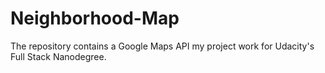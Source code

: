 # Neighborhood-Map
The repository contains a Google Maps API my project work for Udacity's Full Stack Nanodegree.
